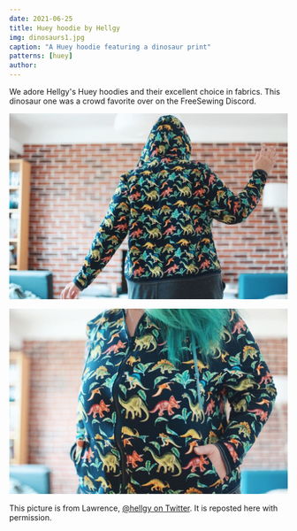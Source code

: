 ```yaml
---
date: 2021-06-25
title: Huey hoodie by Hellgy
img: dinosaurs1.jpg
caption: "A Huey hoodie featuring a dinosaur print"
patterns: [huey]
author:
---
```


We adore Hellgy's Huey hoodies and their excellent choice in fabrics. This dinosaur one was a crowd favorite over on the FreeSewing Discord.

![A detail view](dinosaurs2.jpg)

![Another detail view](dinosaurs3.jpg)

<Note>

This picture is from Lawrence, [@hellgy on Twitter](https://twitter.com/hellgy). It is reposted here with permission.

</Note>
